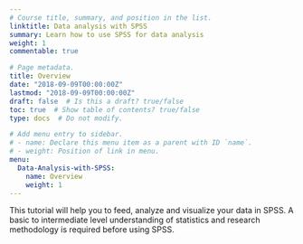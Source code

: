 ```yaml
---
# Course title, summary, and position in the list.
linktitle: Data analysis with SPSS
summary: Learn how to use SPSS for data analysis
weight: 1
commentable: true

# Page metadata.
title: Overview
date: "2018-09-09T00:00:00Z"
lastmod: "2018-09-09T00:00:00Z"
draft: false  # Is this a draft? true/false
toc: true  # Show table of contents? true/false
type: docs  # Do not modify.

# Add menu entry to sidebar.
# - name: Declare this menu item as a parent with ID `name`.
# - weight: Position of link in menu.
menu:
  Data-Analysis-with-SPSS:
    name: Overview
    weight: 1
---
```

This tutorial will help you to feed, analyze and visualize your data in SPSS. A basic to intermediate level understanding of statistics and research methodology is required before using SPSS.
